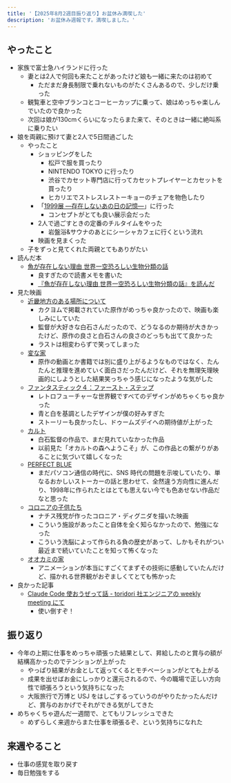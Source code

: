 ```yaml
---
title: '【2025年8月2週目振り返り】お盆休み満喫した'
description: 'お盆休み週報です。満喫しました。'
---
```


## やったこと

- 家族で富士急ハイランドに行った
  - 妻とは2人で何回も来たことがあったけど娘も一緒に来たのは初めて
    - ただまだ身長制限で乗れないものがたくさんあるので、少しだけ乗った
  - 観覧車と空中ブランコとコーヒーカップに乗って、娘はめっちゃ楽しんでいたので良かった
  - 次回は娘が130cmくらいになったらまた来て、そのときは一緒に絶叫系に乗りたい
- 娘を両親に預けて妻と2人で5日間過ごした
  - やったこと
    - ショッピングをした
      - 松戸で服を買ったり
      - NINTENDO TOKYO に行ったり
      - 渋谷でカセット専門店に行ってカセットプレイヤーとカセットを買ったり
      - ヒカリエでストレスレストーキョーのチェアを物色したり
    - 「[1999展 ―存在しないあの日の記憶―](https://1999-kioku.jp/)」に行った
      - コンセプトがとても良い展示会だった
    - 2人で過ごすときの定番のチルタイムをやった
      - 岩盤浴&サウナのあとにシーシャカフェに行くという流れ
    - 映画を見まくった
  - 子をずっと見てくれた両親とてもありがたい
- 読んだ本
  - [魚が存在しない理由 世界一空恐ろしい生物分類の話](https://www.sunmark.co.jp/detail.php?csid=4178-1)
    - 良すぎたので読書メモを書いた
    - [『魚が存在しない理由 世界一空恐ろしい生物分類の話』を読んだ](/blog/2025/08/read-why-fish-do-not-exist)
- 見た映画
  - [近畿地方のある場所について](https://wwws.warnerbros.co.jp/kinkimovie/)
    - カクヨムで掲載されていた原作がめっちゃ良かったので、映画も楽しみにしていた
    - 監督が大好きな白石さんだったので、どうなるのか期待が大きかったけど、原作の良さと白石さんの良さのどっちも出てて良かった
    - ラストは相変わらずで笑ってしまった
  - [変な家](https://hennaie.toho.co.jp/)
    - 原作の動画とか書籍では別に盛り上がるようなものではなく、たんたんと推理を進めていく面白さだったんだけど、それを無理矢理映画的にしようとした結果笑っちゃう感じになったような気がした
  - [ファンタスティック４：ファースト・ステップ](https://marvel.disney.co.jp/movie/fantastic4)
    - レトロフューチャーな世界観ですべてのデザインがめちゃくちゃ良かった
    - 青と白を基調としたデザインが僕の好みすぎた
    - ストーリーも良かったし、ドゥームズデイへの期待値が上がった
  - [カルト](https://ja.wikipedia.org/wiki/カルト_(映画))
    - 白石監督の作品で、まだ見れていなかった作品
    - 以前見た「オカルトの森へようこそ」が、この作品との繋がりがあることに気づいて嬉しくなった
  - [PERFECT BLUE](https://eiga.com/movie/38641/)
    - まだパソコン通信の時代に、SNS 時代の問題を示唆していたり、単なるおかしいストーカーの話と思わせて、全然違う方向性に進んだり、1998年に作られたとはとても思えない今でも色あせない作品だなと思った
  - [コロニアの子供たち](https://eiga.com/movie/99376/)
    - ナチス残党が作ったコロニア・ディグニダを描いた映画
    - こういう施設があったこと自体を全く知らなかったので、勉強になった
    - こういう洗脳によって作られる負の歴史があって、しかもそれがつい最近まで続いていたことを知って怖くなった
  - [オオカミの家](https://www.zaziefilms.com/lacasalobo/)
    - アニメーションが本当にすごくてまずその技術に感動していたんだけど、描かれる世界観がおぞましくてとても怖かった
- 良かった記事
  - [Claude Code 使おうぜって話 - toridori 社エンジニアの weekly meeting にて](https://www.mechanica-inc.com/slides/20250731-getting-started-with-claude-code)
    - 使い倒すぞ！

## 振り返り

- 今年の上期に仕事をめっちゃ頑張った結果として、昇給したのと賞与の額が結構高かったのでテンションが上がった
  - やっぱり結果がお金として返ってくるとモチベーションがとても上がる
  - 成果を出せばお金にしっかりと還元されるので、今の職場で正しい方向性で頑張ろうという気持ちになった
  - 大阪旅行で万博と USJ をはしごするっていうのがやりたかったんだけど、賞与のおかげでそれができる気がしてきた
- めちゃくちゃ遊んだ一週間で、とてもリフレッシュできた
  - めずらしく来週からまた仕事を頑張るぞ、という気持ちになれた

## 来週やること

- 仕事の感覚を取り戻す
- 毎日勉強をする
